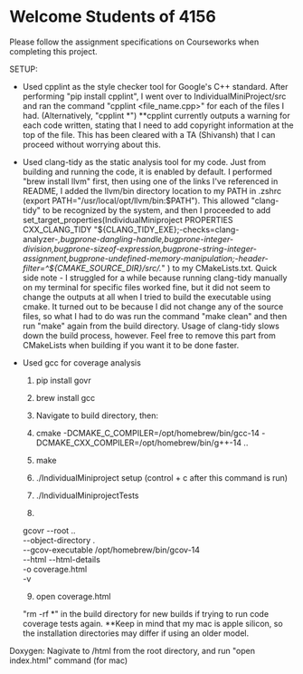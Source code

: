 # Welcome Students of 4156
Please follow the assignment specifications on Courseworks when completing this project.

SETUP:
-   Used cpplint as the style checker tool for Google's C++ standard. After performing "pip install cpplint", I went over to        IndividualMiniProject/src and ran the command "cpplint <file_name.cpp>" for each of the files I had. (Alternatively, "cpplint *") 
**cpplint currently outputs a warning for each code written, stating that I need to add copyright information at the top of the file.
    This has been cleared with a TA (Shivansh) that I can proceed without worrying about this. 


-   Used clang-tidy as the static analysis tool for my code. Just from building and running the code, it is enabled by default. 
I performed "brew install llvm" first, then using one of the links I've
referenced in README, I added the llvm/bin directory location to my PATH in .zshrc (export PATH="/usr/local/opt/llvm/bin:$PATH"). 
This allowed "clang-tidy" to be recognized by the system, and then I proceeded to add
                set_target_properties(IndividualMiniproject PROPERTIES
                    CXX_CLANG_TIDY "${CLANG_TIDY_EXE};-checks=clang-analyzer-*,bugprone-dangling-handle,bugprone-integer-division,bugprone-sizeof-expression,bugprone-string-integer-assignment,bugprone-undefined-memory-manipulation;-header-filter=^${CMAKE_SOURCE_DIR}/src/.*"
                )
to my CMakeLists.txt. 
Quick side note - I struggled for a while because running clang-tidy manually on my terminal for specific files
worked fine, but it did not seem to change the outputs at all when I tried to build the executable using cmake. It turned out to be
because I did not change any of the source files, so what I had to do was run the command "make clean" and then run "make" again from
the build directory. Usage of clang-tidy slows down the build process, however. Feel free to remove this part from 
CMakeLists when building if you want it to be done faster. 


-   Used gcc for coverage analysis
    1. pip install govr
    2. brew install gcc
    3. Navigate to build directory, then:
    4. cmake -DCMAKE_C_COMPILER=/opt/homebrew/bin/gcc-14 -DCMAKE_CXX_COMPILER=/opt/homebrew/bin/g++-14 ..
    5. make

    6. ./IndividualMiniproject setup   (control + c after this command is run)
    7. ./IndividualMiniprojectTests

    8. 
    gcovr --root .. \
      --object-directory . \
      --gcov-executable /opt/homebrew/bin/gcov-14 \
      --html --html-details \
      -o coverage.html \
      -v

    9. open coverage.html

    "rm -rf *" in the build directory for new builds if trying to run code coverage tests again.
    **Keep in mind that my mac is apple silicon, so the installation directories may differ if using an older model.

Doxygen:
Nagivate to /html from the root directory, and run "open index.html" command (for mac)


